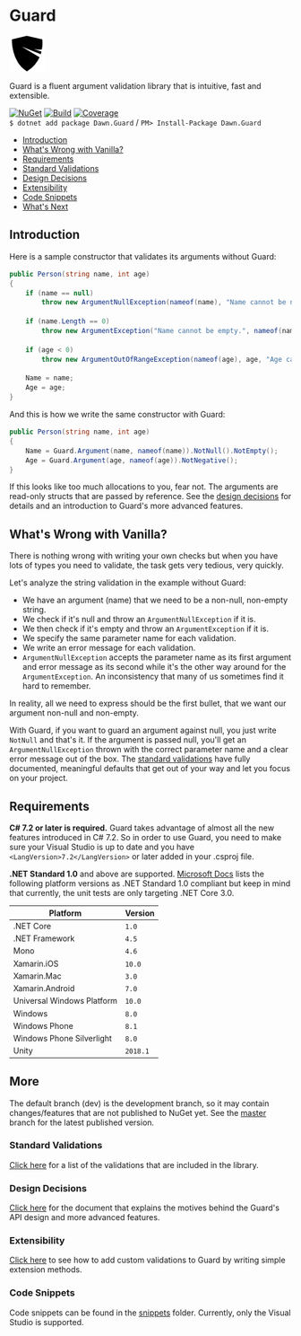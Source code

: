 # Guard

![Logo](media/guard-64.png)

Guard is a fluent argument validation library that is intuitive, fast and extensible.

[![NuGet](https://img.shields.io/nuget/v/Dawn.Guard.svg?style=flat)](https://www.nuget.org/packages/Dawn.Guard/)
[![Build](https://dev.azure.com/safakgur/Guard/_apis/build/status/Guard-CI?label=builds)](https://dev.azure.com/safakgur/Guard/_build/latest?definitionId=1)
[![Coverage](https://codecov.io/gh/safakgur/guard/branch/dev/graph/badge.svg)](https://codecov.io/gh/safakgur/guard/branch/dev)  
`$ dotnet add package Dawn.Guard` / `PM> Install-Package Dawn.Guard`

* [Introduction](#introduction)
* [What's Wrong with Vanilla?](#whats-wrong-with-vanilla)
* [Requirements](#requirements)
* [Standard Validations](#standard-validations)
* [Design Decisions](#design-decisions)
* [Extensibility](#extensibility)
* [Code Snippets](#code-snippets)
* [What's Next](#whats-next)

## Introduction

Here is a sample constructor that validates its arguments without Guard:

```c#
public Person(string name, int age)
{
    if (name == null)
        throw new ArgumentNullException(nameof(name), "Name cannot be null.");

    if (name.Length == 0)
        throw new ArgumentException("Name cannot be empty.", nameof(name));

    if (age < 0)
        throw new ArgumentOutOfRangeException(nameof(age), age, "Age cannot be negative.");

    Name = name;
    Age = age;
}
```

And this is how we write the same constructor with Guard:

```c#
public Person(string name, int age)
{
    Name = Guard.Argument(name, nameof(name)).NotNull().NotEmpty();
    Age = Guard.Argument(age, nameof(age)).NotNegative();
}
```

If this looks like too much allocations to you, fear not. The arguments are read-only structs that
are passed by reference. See the [design decisions](#design-decisions) for details and an
introduction to Guard's more advanced features.

## What's Wrong with Vanilla?

There is nothing wrong with writing your own checks but when you have lots of types you need to
validate, the task gets very tedious, very quickly.

Let's analyze the string validation in the example without Guard:

* We have an argument (name) that we need to be a non-null, non-empty string.
* We check if it's null and throw an `ArgumentNullException` if it is.
* We then check if it's empty and throw an `ArgumentException` if it is.
* We specify the same parameter name for each validation.
* We write an error message for each validation.
* `ArgumentNullException` accepts the parameter name as its first argument and error message as its
second while it's the other way around for the `ArgumentException`. An inconsistency that many of us
sometimes find it hard to remember.

In reality, all we need to express should be the first bullet, that we want our argument non-null
and non-empty.

With Guard, if you want to guard an argument against null, you just write `NotNull` and that's it.
If the argument is passed null, you'll get an `ArgumentNullException` thrown with the correct
parameter name and a clear error message out of the box. The [standard validations](#standard-validations)
have fully documented, meaningful defaults that get out of your way and let you focus on your project.

## Requirements

**C# 7.2 or later is required.** Guard takes advantage of almost all the new features introduced in
C# 7.2. So in order to use Guard, you need to make sure your Visual Studio is up to date and you
have `<LangVersion>7.2</LangVersion>` or later added in your .csproj file.

**.NET Standard 1.0** and above are supported. [Microsoft Docs][2] lists the following platform
versions as .NET Standard 1.0 compliant but keep in mind that currently, the unit tests are only
targeting .NET Core 3.0.

| Platform                   | Version  |
| -------------------------- | -------- |
| .NET Core                  | `1.0`    |
| .NET Framework             | `4.5`    |
| Mono                       | `4.6`    |
| Xamarin.iOS                | `10.0`   |
| Xamarin.Mac                | `3.0`    |
| Xamarin.Android            | `7.0`    |
| Universal Windows Platform | `10.0`   |
| Windows                    | `8.0`    |
| Windows Phone              | `8.1`    |
| Windows Phone Silverlight  | `8.0`    |
| Unity                      | `2018.1` |

## More

The default branch (dev) is the development branch, so it may contain changes/features that are not
published to NuGet yet. See the [master](https://github.com/safakgur/guard/tree/master) branch for
the latest published version.

### Standard Validations

[Click here][3] for a list of the validations that are included in the library.

### Design Decisions

[Click here][1] for the document that explains the motives behind the Guard's API design and more
advanced features.

### Extensibility

[Click here][4] to see how to add custom validations to Guard by writing simple extension methods.

### Code Snippets

Code snippets can be found in the [snippets][5] folder. Currently, only the Visual Studio is
supported.

[1]: docs/design-decisions.md
[2]: https://docs.microsoft.com/dotnet/standard/net-standard
[3]: docs/standard-validations.md
[4]: docs/extensibility.md
[5]: snippets
